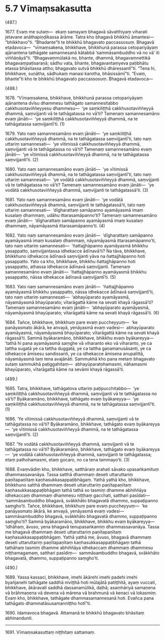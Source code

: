 # 5.7 Vīmaṃsakasutta

(487.)

1677\. Evaṃ me sutaṃ—  ekaṃ samayaṃ bhagavā sāvatthiyaṃ viharati jetavane anāthapiṇḍikassa ārāme. Tatra kho bhagavā bhikkhū āmantesi—  “bhikkhavo”ti. “Bhadante”ti te bhikkhū bhagavato paccassosuṃ. Bhagavā etadavoca—  “vīmaṃsakena, bhikkhave, bhikkhunā parassa cetopariyāyaṃ ajānantena tathāgate samannesanā kātabbā ‘sammāsambuddho vā no vā’ iti viññāṇāyā”ti. “Bhagavaṃmūlakā no, bhante, dhammā, bhagavaṃnettikā bhagavaṃpaṭisaraṇā; sādhu vata, bhante, bhagavantaṃyeva paṭibhātu etassa bhāsitassa attho; bhagavato sutvā bhikkhū dhāressantī”ti. “Tena hi, bhikkhave, suṇātha, sādhukaṃ manasi karotha, bhāsissāmī”ti. “Evaṃ, bhante”ti kho te bhikkhū bhagavato paccassosuṃ. Bhagavā etadavoca—

(488.)

1678\. “Vīmaṃsakena, bhikkhave, bhikkhunā parassa cetopariyāyaṃ ajānantena dvīsu dhammesu tathāgato samannesitabbo cakkhusotaviññeyyesu dhammesu—  ‘ye saṃkiliṭṭhā cakkhusotaviññeyyā dhammā, saṃvijjanti vā te tathāgatassa no vā’ti? Tamenaṃ samannesamāno evaṃ jānāti—  ‘ye saṃkiliṭṭhā cakkhusotaviññeyyā dhammā, na te tathāgatassa saṃvijjantī’ti. (1)

1679\. Yato naṃ samannesamāno evaṃ jānāti—  ‘ye saṃkiliṭṭhā cakkhusotaviññeyyā dhammā, na te tathāgatassa saṃvijjantī’ti, tato naṃ uttariṃ samannesati—  ‘ye vītimissā cakkhusotaviññeyyā dhammā, saṃvijjanti vā te tathāgatassa no vā’ti? Tamenaṃ samannesamāno evaṃ jānāti—  ‘ye vītimissā cakkhusotaviññeyyā dhammā, na te tathāgatassa saṃvijjantī’ti. (2)

1680\. Yato naṃ samannesamāno evaṃ jānāti—  ‘ye vītimissā cakkhusotaviññeyyā dhammā, na te tathāgatassa saṃvijjantī’ti, tato naṃ uttariṃ samannesati—  ‘ye vodātā cakkhusotaviññeyyā dhammā, saṃvijjanti vā te tathāgatassa no vā’ti? Tamenaṃ samannesamāno evaṃ jānāti—  ‘ye vodātā cakkhusotaviññeyyā dhammā, saṃvijjanti te tathāgatassā’ti. (3)

1681\. Yato naṃ samannesamāno evaṃ jānāti—  ‘ye vodātā cakkhusotaviññeyyā dhammā, saṃvijjanti te tathāgatassā’ti, tato naṃ uttariṃ samannesati—  ‘dīgharattaṃ samāpanno ayamāyasmā imaṃ kusalaṃ dhammaṃ, udāhu ittarasamāpanno’ti? Tamenaṃ samannesamāno evaṃ jānāti—  ‘dīgharattaṃ samāpanno ayamāyasmā imaṃ kusalaṃ dhammaṃ, nāyamāyasmā ittarasamāpanno’ti. (4)

1682\. Yato naṃ samannesamāno evaṃ jānāti—  ‘dīgharattaṃ samāpanno ayamāyasmā imaṃ kusalaṃ dhammaṃ, nāyamāyasmā ittarasamāpanno’ti, tato naṃ uttariṃ samannesati—  ‘ñattajjhāpanno ayamāyasmā bhikkhu yasappatto, saṃvijjantassa idhekacce ādīnavā’ti? Na tāva, bhikkhave, bhikkhuno idhekacce ādīnavā saṃvijjanti yāva na ñattajjhāpanno hoti yasappatto. Yato ca kho, bhikkhave, bhikkhu ñattajjhāpanno hoti yasappatto, athassa idhekacce ādīnavā saṃvijjanti. Tamenaṃ samannesamāno evaṃ jānāti—  ‘ñattajjhāpanno ayamāyasmā bhikkhu yasappatto, nāssa idhekacce ādīnavā saṃvijjantī’ti. (5)

1683\. Yato naṃ samannesamāno evaṃ jānāti—  ‘ñattajjhāpanno ayamāyasmā bhikkhu yasappatto, nāssa idhekacce ādīnavā saṃvijjantī’ti, tato naṃ uttariṃ samannesati—  ‘abhayūparato ayamāyasmā, nāyamāyasmā bhayūparato; vītarāgattā kāme na sevati khayā rāgassā’ti? Tamenaṃ samannesamāno evaṃ jānāti—  ‘abhayūparato ayamāyasmā, nāyamāyasmā bhayūparato; vītarāgattā kāme na sevati khayā rāgassā’ti. (6)

1684\. Tañce, bhikkhave, bhikkhuṃ pare evaṃ puccheyyuṃ—  ‘ke panāyasmato ākārā, ke anvayā, yenāyasmā evaṃ vadesi—  abhayūparato ayamāyasmā, nāyamāyasmā bhayūparato; vītarāgattā kāme na sevati khayā rāgassā’ti. Sammā byākaramāno, bhikkhave, bhikkhu evaṃ byākareyya—  ‘tathā hi pana ayamāyasmā saṃghe vā viharanto eko vā viharanto, ye ca tattha sugatā ye ca tattha duggatā, ye ca tattha gaṇamanusāsanti, ye ca idhekacce āmisesu sandissanti, ye ca idhekacce āmisena anupalittā, nāyamāyasmā taṃ tena avajānāti. Sammukhā kho pana metaṃ bhagavato sutaṃ sammukhā paṭiggahitaṃ—  abhayūparatohamasmi, nāhamasmi bhayūparato, vītarāgattā kāme na sevāmi khayā rāgassā’ti.

(489.)

1685\. Tatra, bhikkhave, tathāgatova uttariṃ paṭipucchitabbo—  ‘ye saṃkiliṭṭhā cakkhusotaviññeyyā dhammā, saṃvijjanti vā te tathāgatassa no vā’ti? Byākaramāno, bhikkhave, tathāgato evaṃ byākareyya—  ‘ye saṃkiliṭṭhā cakkhusotaviññeyyā dhammā, na te tathāgatassa saṃvijjantī’ti. (1)

1686\. ‘Ye vītimissā cakkhusotaviññeyyā dhammā, saṃvijjanti vā te tathāgatassa no vā’ti? Byākaramāno, bhikkhave, tathāgato evaṃ byākareyya—  ‘ye vītimissā cakkhusotaviññeyyā dhammā, na te tathāgatassa saṃvijjantī’ti. (2)

1687\. ‘Ye vodātā cakkhusotaviññeyyā dhammā, saṃvijjanti vā te tathāgatassa no vā’ti? Byākaramāno, bhikkhave, tathāgato evaṃ byākareyya—  ‘ye vodātā cakkhusotaviññeyyā dhammā, saṃvijjanti te tathāgatassa; etaṃ pathohamasmi, etaṃ gocaro, no ca tena tammayo’ti. (3)

1688\. Evaṃvādiṃ kho, bhikkhave, satthāraṃ arahati sāvako upasaṅkamituṃ dhammassavanāya. Tassa satthā dhammaṃ deseti uttaruttariṃ paṇītapaṇītaṃ kaṇhasukkasappaṭibhāgaṃ. Yathā yathā kho, bhikkhave, bhikkhuno satthā dhammaṃ deseti uttaruttariṃ paṇītapaṇītaṃ kaṇhasukkasappaṭibhāgaṃ tathā tathā so tasmiṃ dhamme abhiññāya idhekaccaṃ dhammaṃ dhammesu niṭṭhaṃ gacchati, satthari pasīdati—  ‘sammāsambuddho bhagavā, svākkhāto bhagavatā dhammo, suppaṭipanno saṃgho’ti. Tañce, bhikkhave, bhikkhuṃ pare evaṃ puccheyyuṃ—  ‘ke panāyasmato ākārā, ke anvayā, yenāyasmā evaṃ vadesi—  sammāsambuddho bhagavā, svākkhāto bhagavatā dhammo, suppaṭipanno saṃgho’ti? Sammā byākaramāno, bhikkhave, bhikkhu evaṃ byākareyya—  ‘idhāhaṃ, āvuso, yena bhagavā tenupasaṅkamiṃ dhammassavanāya. Tassa me bhagavā dhammaṃ deseti uttaruttariṃ paṇītapaṇītaṃ kaṇhasukkasappaṭibhāgaṃ. Yathā yathā me, āvuso, bhagavā dhammaṃ deseti uttaruttariṃ paṇītapaṇītaṃ kaṇhasukkasappaṭibhāgaṃ tathā tathāhaṃ tasmiṃ dhamme abhiññāya idhekaccaṃ dhammaṃ dhammesu niṭṭhamagamaṃ, satthari pasīdiṃ—  sammāsambuddho bhagavā, svākkhāto bhagavatā, dhammo, suppaṭipanno saṃgho’ti.

(490.)

1689\. Yassa kassaci, bhikkhave, imehi ākārehi imehi padehi imehi byañjanehi tathāgate saddhā niviṭṭhā hoti mūlajātā patiṭṭhitā, ayaṃ vuccati, bhikkhave, ākāravatī saddhā dassanamūlikā, daḷhā; asaṃhāriyā samaṇena vā brāhmaṇena vā devena vā mārena vā brahmunā vā kenaci vā lokasmiṃ. Evaṃ kho, bhikkhave, tathāgate dhammasamannesanā hoti. Evañca pana tathāgato dhammatāsusamanniṭṭho hotī”ti.

1690\. Idamavoca bhagavā. Attamanā te bhikkhū bhagavato bhāsitaṃ abhinandunti.

---

1691\. Vīmaṃsakasuttaṃ niṭṭhitaṃ sattamaṃ.
